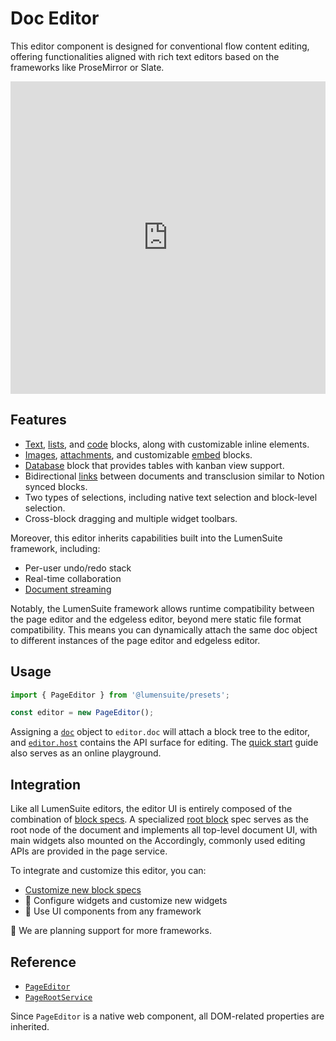 # Doc Editor

This editor component is designed for conventional flow content editing, offering functionalities aligned with rich text editors based on the frameworks like ProseMirror or Slate.

<iframe src="https://try-lumensuite.vercel.app/starter/?init" frameborder="no" width="100%" height="500"></iframe>

## Features

- [Text](../blocks/paragraph-block), [lists](../blocks/list-block), and [code](../blocks/code-block) blocks, along with customizable inline elements.
- [Images](../blocks/image-block), [attachments](../blocks/attachment-block), and customizable [embed](../blocks/embed-blocks) blocks.
- [Database](../blocks/database-block) block that provides tables with kanban view support.
- Bidirectional [links](../blocks/link-blocks) between documents and transclusion similar to Notion synced blocks.
- Two types of selections, including native text selection and block-level selection.
- Cross-block dragging and multiple widget toolbars.

Moreover, this editor inherits capabilities built into the LumenSuite framework, including:

- Per-user undo/redo stack
- Real-time collaboration
- [Document streaming](../../guide/data-synchronization#document-streaming)

Notably, the LumenSuite framework allows runtime compatibility between the page editor and the edgeless editor, beyond mere static file format compatibility. This means you can dynamically attach the same doc object to different instances of the page editor and edgeless editor.

## Usage

```ts
import { PageEditor } from '@lumensuite/presets';

const editor = new PageEditor();
```

Assigning a [`doc`](../../guide/working-with-block-tree#block-tree-basics) object to `editor.doc` will attach a block tree to the editor, and [`editor.host`](../../guide/working-with-block-tree#block-tree-in-editor) contains the API surface for editing. The [quick start](../../guide/quick-start) guide also serves as an online playground.

## Integration

Like all LumenSuite editors, the editor UI is entirely composed of the combination of [block specs](../../guide/block-spec). A specialized [root block](../blocks/root-block) spec serves as the root node of the document and implements all top-level document UI, with main widgets also mounted on the Accordingly, commonly used editing APIs are provided in the page service.

To integrate and customize this editor, you can:

- [Customize new block specs](../../guide/working-with-block-tree#defining-new-blocks)
- 🚧 Configure widgets and customize new widgets
- 🚧 Use UI components from any framework

🚧 We are planning support for more frameworks.

## Reference

- [`PageEditor`](/api/@lumensuite/presets/classes/PageEditor.html)
- [`PageRootService`](/api/@lumensuite/blocks/classes/PageRootService.html)

Since `PageEditor` is a native web component, all DOM-related properties are inherited.
